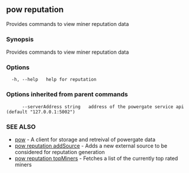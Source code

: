 ## pow reputation

Provides commands to view miner reputation data

### Synopsis

Provides commands to view miner reputation data

### Options

```
  -h, --help   help for reputation
```

### Options inherited from parent commands

```
      --serverAddress string   address of the powergate service api (default "127.0.0.1:5002")
```

### SEE ALSO

* [pow](pow.md)	 - A client for storage and retreival of powergate data
* [pow reputation addSource](pow_reputation_addSource.md)	 - Adds a new external source to be considered for reputation generation
* [pow reputation topMiners](pow_reputation_topMiners.md)	 - Fetches a list of the currently top rated miners

